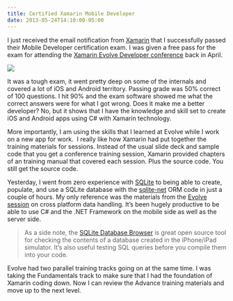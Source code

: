 ```yaml
---
title: Certified Xamarin Mobile Developer
date: 2013-05-24T14:10:00-05:00
---
```

I just received the email notification from [Xamarin](http://xamarin.com/) that I successfully passed their Mobile Developer certification exam. I was given a free pass for the exam for attending the [Xamarin Evolve Developer conference](http://xamarin.com/evolve/2013#home) back in April.

<div>
  <a href="https://i1.wp.com/www.rajapet.net/photos/i-MzSgcGd/0/S/i-MzSgcGd-S.png" imageanchor="1"><img border="0" src="https://i1.wp.com/www.rajapet.net/photos/i-MzSgcGd/0/S/i-MzSgcGd-S.png?w=680"  /></a>
</div>

It was a tough exam, it went pretty deep on some of the internals and covered a lot of iOS and Android territory. Passing grade was 50% correct of 100 questions. I hit 90% and the exam software showed me what the correct answers were for what I got wrong. Does it make me a better developer? No, but it shows that I have the knowledge and skill set to create iOS and Android apps using C# with Xamarin technology.

More importantly, I am using the skills that I learned at Evolve while I work on a new app for work.  I really like how Xamarin had put together the training materials for sessions. Instead of the usual slide deck and sample code that you get a conference training session, Xamarin provided chapters of an training manual that covered each session. Plus the source code. You still get the source code.

Yesterday, I went from zero experience with [SQLite](http://www.sqlite.org/) to being able to create, populate, and use a SQLite database with the [sqlite-net](https://github.com/praeclarum/sqlite-net#readme) ORM code in just a couple of hours. My only reference was the materials from the [Evolve session](http://xamarin.com/evolve/2013-preconf#schedule-april-15) on cross platform data handling. It&#8217;s been hugely productive to be able to use C# and the .NET Framework on the mobile side as well as the server side. 

> As a side note, the [SQLite Database Browser](http://sqlitebrowser.sourceforge.net/) is great open source tool for checking the contents of a database created in the iPhone/iPad simulator. It&#8217;s also useful testing SQL queries before you compile them into your code.

Evolve had two parallel training tracks going on at the same time. I was taking the Fundamentals track to make sure that I had the foundation of Xamarin coding down. Now I can review the Advance training materials and move up to the next level.
